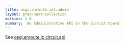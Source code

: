 ```yaml
---
title: osgi.enroute.iot.admin
layout: prev-next-collection
version: 1.0
summary:  An Administrative API on the Circuit board
---
```


See [osgi.enroute.io.circuit.api](osgi.enroute.io.circuit.api.html)


